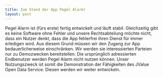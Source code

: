 ```yaml
---
title: Zum Stand der App Pegel Alarm!
layout: post
---
```

Pegel Alarm ist (fürs erste) fertig entwickelt und läuft stabil.
Gleichzeitig gibt es keine Software ohne Fehler und unsere Rechtsabteilung möchte nicht, 
dass ein Nutzer denkt, dass die App fehlerfrei ihren Dienst für immer erledigen wird.
Aus diesem Grund müssen wir den Zugang zur App bedauerlicherweise einschränken.
Wir werden sie interessierten Parteien nur zu Demozwecken bereitstellen.
Die ursprünglich adressierten Endbenutzer werden Pegel Alarm nicht nutzen können.
Unser Nutzungszweck ist somit die Demonstration der Fähigkeiten des JValue Open Data Service.
Diesen werden wir weiter entwickeln.
